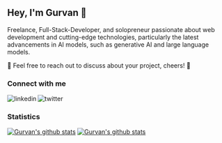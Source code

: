 ## Hey, I'm Gurvan 👋

Freelance, Full-Stack-Developer, and solopreneur passionate about web development and cutting-edge technologies, particularly the latest advancements in AI models, such as generative AI and large language models.

💬 Feel free to reach out to discuss about your project, cheers! 🍻

### Connect with me

[<img align="left" alt="linkedin" src="https://img.shields.io/badge/linkedin-%230077B5.svg?&style=for-the-badge&logo=linkedin&logoColor=white" />](https://www.linkedin.com/in/gurvan-campion/)
[<img align="left" alt="twitter" src="https://img.shields.io/badge/twitter-%231DA1F2.svg?&style=for-the-badge&logo=twitter&logoColor=white" />](https://twitter.com/Gurvan_GusS)

<br />

### Statistics

[![Gurvan's github stats](https://github-readme-stats-gurvan-guss.vercel.app/api?username=gurvancampion&count_private=true&show_icons=true&theme=vue-dark&)](https://github.com/anuraghazra/github-readme-stats)
[![Gurvan's github stats](https://github-readme-stats-gurvan-guss.vercel.app/api/top-langs/?username=gurvancampion&layout=compact&theme=vue-dark&)](https://github.com/anuraghazra/github-readme-stats)
